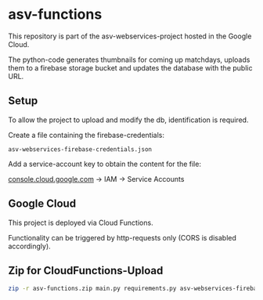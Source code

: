 # asv-functions

This repository is part of the asv-webservices-project hosted in the Google Cloud.

The python-code generates thumbnails for coming up matchdays, uploads them to a firebase storage bucket and updates the
database with the public URL.

## Setup

To allow the project to upload and modify the db, identification is required.

Create a file containing the firebase-credentials:

`asv-webservices-firebase-credentials.json`

Add a service-account key to obtain the content for the file:

[console.cloud.google.com](https://console.cloud.google.com)
-> IAM -> Service Accounts

## Google Cloud

This project is deployed via Cloud Functions.

Functionality can be triggered by http-requests only (CORS is disabled accordingly).

## Zip for CloudFunctions-Upload

```bash
zip -r asv-functions.zip main.py requirements.py asv-webservices-firebase-credentials.json season2223/
```
